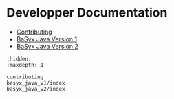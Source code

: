 # Developper Documentation

* [Contributing](contributing.md)
* [BaSyx Java Version 1](./basyx_java_v1/index.md)
* [BaSyx Java Version 2](./basyx_java_v2/index.md)


```{toctree}
:hidden:
:maxdepth: 1

contributing
basyx_java_v1/index
basyx_java_v2/index


```